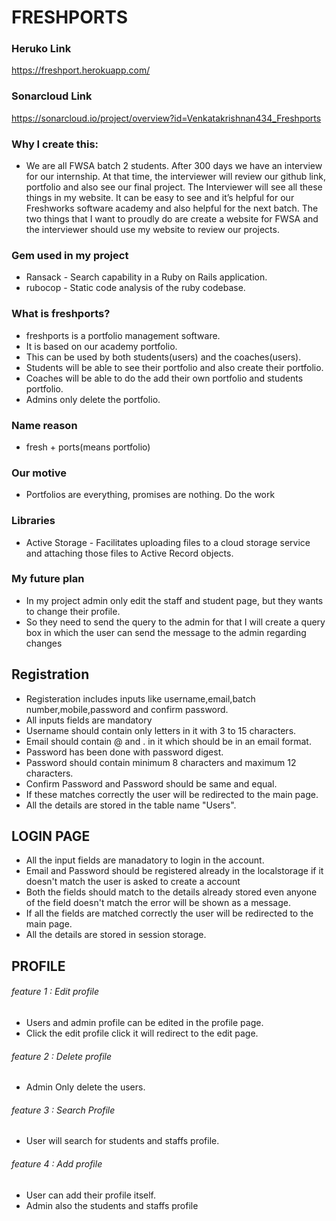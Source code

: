 # FRESHPORTS


 ### Heruko Link 
 https://freshport.herokuapp.com/

 ### Sonarcloud Link 
https://sonarcloud.io/project/overview?id=Venkatakrishnan434_Freshports



### Why I create this:
   * We are all FWSA batch 2 students. After 300 days we have an interview for our internship. At that time, the interviewer will review our github  link, portfolio and also see our final project. The Interviewer will see all these things in my website. It can be easy to see and it’s helpful for our Freshworks software academy and also helpful for the next batch. The two things that I want to proudly do are create a website for FWSA and the interviewer should use my website to review our projects.

### Gem used in my project

   * Ransack - Search capability in a Ruby on Rails application.
   * rubocop - Static code analysis of the ruby codebase.

### What is freshports?
   * freshports is a portfolio management software.
   * It is based on our academy portfolio.
   * This can be used by both students(users) and the coaches(users).
   * Students will be able to see  their portfolio and also create their portfolio.
   * Coaches will be able to do the add their own portfolio and  students portfolio.
   * Admins only delete the portfolio.

### Name reason
   * fresh + ports(means portfolio)
   
### Our motive
   * Portfolios are everything, promises are nothing. Do the work

### Libraries
   * Active Storage - Facilitates uploading files to a cloud storage service and attaching those files to Active Record objects.

### My future plan
   * In my project admin only edit the staff and student page, but they wants to change their profile.
   * So they need to send the query to the admin for that I will create a query box in which the user can send the message to the admin regarding changes

## Registration
   * Registeration includes inputs like username,email,batch number,mobile,password and confirm password.
   * All inputs fields are mandatory
   * Username should contain only letters in it with 3 to 15 characters.
   * Email should contain @ and . in it which should be in an email format.
   * Password has been done with password digest.
   * Password should contain minimum 8 characters and maximum 12 characters.
   * Confirm Password and Password should be same and equal.
   * If these matches correctly the user will be redirected to the main page.
   * All the details are stored in the table name "Users".


## LOGIN PAGE
   * All the input fields are manadatory to login in the account.
   * Email and Password should be registered already in the localstorage if it doesn't match the user is asked to create a account
   * Both the fields should match to the details already stored even anyone of the field doesn't match the error will be shown as a message.
   * If all the fields are matched correctly the user will be redirected to the main page.
   * All the details are stored in session storage.


## PROFILE
###### feature 1 : Edit profile
   * Users and admin profile can be edited in the profile page.
   * Click the edit profile click it will redirect to the edit page.

###### feature 2 : Delete profile
   * Admin Only delete the users.

###### feature 3 : Search Profile
   * User will search for students and staffs profile.

###### feature 4 : Add profile
   * User can add their profile itself.
   * Admin also the students and staffs profile

